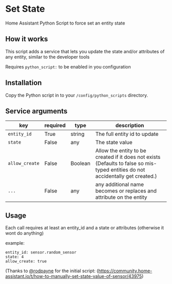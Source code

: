 # Set State
Home Assistant Python Script to force set an entity state

## How it works
This script adds a service that lets you update the state and/or attributes of any entity, similar to the developer tools

Requires `python_script:` to be enabled in you configuration

## Installation

Copy the Python script in to your `/config/python_scripts` directory.

## Service arguments
key | required | type | description
-- | -- | -- | --
`entity_id` | True | string | The full entity id to update
`state` | False | any | The state value
`allow_create` | False | Boolean | Allow the entity to be created if it does not exists (Defaults to false so mis-typed entities do not                                       accidentally get created.)
`...` | False | any | any additional name becomes or replaces and attribute on the entity

## Usage
Each call requires at least an entity_id and a state or attributes (otherwise it wont do anything)

example:

```
entity_id: sensor.random_sensor
state: 4
allow_create: true
```

(Thanks to [@rodpayne](https://community.home-assistant.io/u/rodpayne) for the initial script:
(https://community.home-assistant.io/t/how-to-manually-set-state-value-of-sensor/43975)
